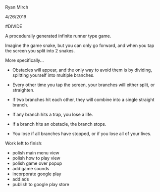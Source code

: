 
Ryan Mirch

4/26/2019

#DIVIDE

A procedurally generated infinite runner type game.

Imagine the game snake, but you can only go forward, and when you tap the screen you split into 2 snakes. 

More specifically...

- Obstacles will appear, and the only way to avoid them is by dividing, splitting yourself into multiple branches.
- Every other time you tap the screen, your branches will either split, or straighten.

- If two branches hit each other, they will combine into a single straight branch.
- If any branch hits a trap, you lose a life.
- If a branch hits an obstacle, the branch stops.

- You lose if all branches have stopped, or if you lose all of your lives.

Work left to finish:
- polish main menu view
- polish how to play view
- polish game over popup
- add game sounds
- incorporate google play
- add ads
- publish to google play store

